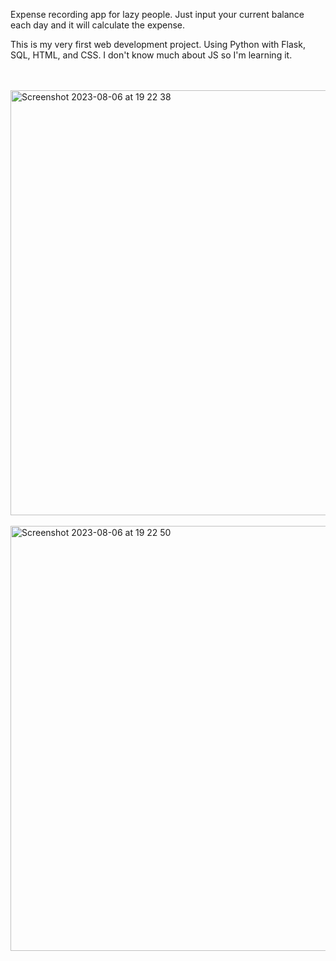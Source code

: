 Expense recording app for lazy people. Just input your current balance each day and it will calculate the expense.

This is my very first web development project. Using Python with Flask, SQL, HTML, and CSS. I don't know much about JS so I'm learning it.

<br><br>
<img width="680" alt="Screenshot 2023-08-06 at 19 22 38" src="https://github.com/themiddnight/finance_database/assets/140892053/4823b9b5-fad0-4998-89f5-f48209ea256f">
<br><br>
<img width="680" alt="Screenshot 2023-08-06 at 19 22 50" src="https://github.com/themiddnight/finance_database/assets/140892053/7d2a3cca-1950-44d9-822b-f1c64b607c2f">

